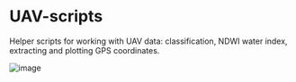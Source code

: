 # UAV-scripts
Helper scripts for working with UAV data: classification, NDWI water index, extracting and plotting GPS coordinates.

![image](https://user-images.githubusercontent.com/24443456/121079088-b7ad8400-c7a7-11eb-94d6-3f5162fee4d6.png)
